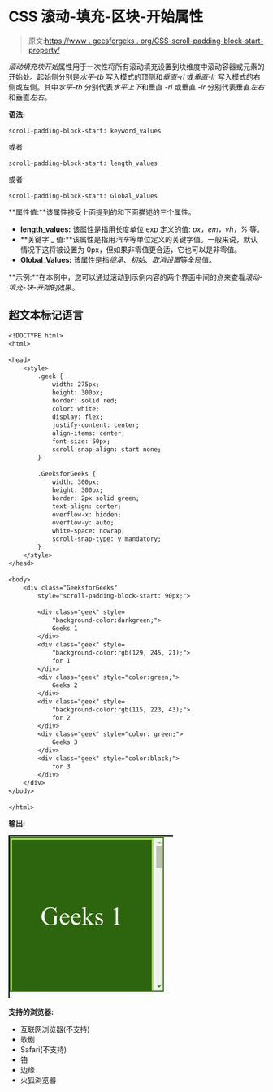 # CSS 滚动-填充-区块-开始属性

> 原文:[https://www . geesforgeks . org/CSS-scroll-padding-block-start-property/](https://www.geeksforgeeks.org/css-scroll-padding-block-start-property/)

*滚动填充块开始*属性用于一次性将所有滚动填充设置到块维度中滚动容器或元素的开始处。起始侧分别是*水平-tb* 写入模式的顶侧和*垂直-rl* 或*垂直-lr* 写入模式的右侧或左侧。其中*水平-tb* 分别代表*水平上下*和垂直 *-rl* 或垂直 *-lr* 分别代表垂直*左右*和垂直*左右*。

**语法:**

```
scroll-padding-block-start: keyword_values
```

或者

```
scroll-padding-block-start: length_values
```

或者

```
scroll-padding-block-start: Global_Values
```

**属性值:**该属性接受上面提到的和下面描述的三个属性。

*   **length_values:** 该属性是指用长度单位 exp 定义的值: *px，em，vh，%* 等。
*   **关键字 _ 值:**该属性是指用*汽车*等单位定义的关键字值。一般来说，默认情况下这将被设置为 0px，但如果非零值更合适，它也可以是非零值。
*   **Global_Values:** 该属性是指*继承*、*初始*、*取消设置*等全局值。

**示例:**在本例中，您可以通过滚动到示例内容的两个界面中间的点来查看*滚动-填充-块-开始*的效果。

## 超文本标记语言

```
<!DOCTYPE html>
<html>

<head>
    <style>
        .geek {
            width: 275px;
            height: 300px;
            border: solid red;
            color: white;
            display: flex;
            justify-content: center;
            align-items: center;
            font-size: 50px;
            scroll-snap-align: start none;
        }

        .GeeksforGeeks {
            width: 300px;
            height: 300px;
            border: 2px solid green;
            text-align: center;
            overflow-x: hidden;
            overflow-y: auto;
            white-space: nowrap;
            scroll-snap-type: y mandatory;
        }
    </style>
</head>

<body>
    <div class="GeeksforGeeks"
        style="scroll-padding-block-start: 90px;">

        <div class="geek" style=
            "background-color:darkgreen;">
            Geeks 1
        </div>
        <div class="geek" style=
            "background-color:rgb(129, 245, 21);">
            for 1
        </div>
        <div class="geek" style="color:green;">
            Geeks 2
        </div>
        <div class="geek" style=
            "background-color:rgb(115, 223, 43);">
            for 2
        </div>
        <div class="geek" style="color: green;">
            Geeks 3
        </div>
        <div class="geek" style="color:black;">
            for 3
        </div>
    </div>
</body>

</html>
```

**输出:**

![](img/cde2f97a065769b981b16a361e906afb.png)

**支持的浏览器:**

*   互联网浏览器(不支持)
*   歌剧
*   Safari(不支持)
*   铬
*   边缘
*   火狐浏览器